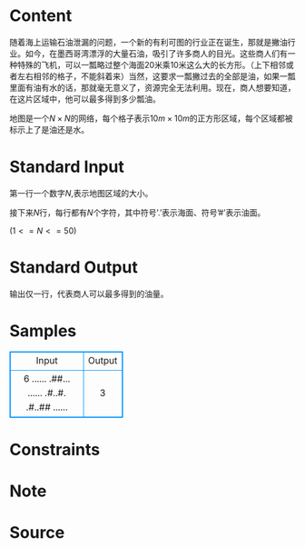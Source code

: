 
# Content

随着海上运输石油泄漏的问题，一个新的有利可图的行业正在诞生，那就是撇油行业。如今，在墨西哥湾漂浮的大量石油，吸引了许多商人的目光。这些商人们有一种特殊的飞机，可以一瓢略过整个海面$20$米乘$10$米这么大的长方形。（上下相邻或者左右相邻的格子，不能斜着来）当然，这要求一瓢撇过去的全部是油，如果一瓢里面有油有水的话，那就毫无意义了，资源完全无法利用。现在，商人想要知道，在这片区域中，他可以最多得到多少瓢油。

地图是一个$N×N$的网络，每个格子表示$10m×10m$的正方形区域，每个区域都被标示上了是油还是水。

# Standard Input

第一行一个数字$N$,表示地图区域的大小。

接下来$N$行，每行都有$N$个字符，其中符号’$.$’表示海面、符号’#’表示油面。

$(1<=N<=50)$

# Standard Output

输出仅一行，代表商人可以最多得到的油量。

# Samples

<style>
        table,table tr th, table tr td { border:1px solid #0094ff; }
        table { width: 200px; min-height: 25px; line-height: 25px; text-align: center; border-collapse: collapse;}   
    </style>
<table>
	<tr>
		<td>Input</td>
		<td>Output</td>
	</tr>
<tr><td>6
......
.##...
......
.#..#.
.#..##
......</td><td>3</td></tr></table>


# Constraints



# Note



# Source



